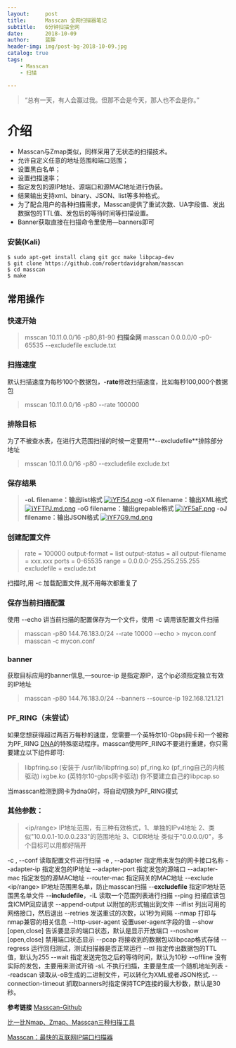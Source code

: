 ```yaml
---
layout:     post
title:      Masscan 全网扫描器笔记
subtitle:   6分钟扫描全网
date:       2018-10-09
author:     蓝胖
header-img: img/post-bg-2018-10-09.jpg
catalog: true
tags:
    - Masscan
    - 扫描

---
```


>“总有一天，有人会赢过我。但那不会是今天，那人也不会是你。”

介绍
==

 - Masscan与Zmap类似，同样采用了无状态的扫描技术。
 - 允许自定义任意的地址范围和端口范围；
 - 设置黑白名单；
 - 设置扫描速率；
 - 指定发包的源IP地址、源端口和源MAC地址进行伪装。
 - 结果输出支持xml、binary、JSON、list等多种格式。
 - 为了配合用户的各种扫描需求，Masscan提供了重试次数、UA字段值、发出数据包的TTL值、发包后的等待时间等扫描设置。
 - Banner获取直接在扫描命令里使用—banners即可


### 安装(Kali)


```
$ sudo apt-get install clang git gcc make libpcap-dev
$ git clone https://github.com/robertdavidgraham/masscan
$ cd masscan
$ make
```

## 常用操作

### 快速开始
 >  msscan 10.11.0.0/16 -p80,81-90
**扫描全网**
> masscan 0.0.0.0/0 -p0-65535 --excludefile exclude.txt


### 扫描速度
默认扫描速度为每秒100个数据包，**-rate**修改扫描速度，比如每秒100,000个数据包
>  msscan 10.11.0.0/16 -p80 --rate 100000

### 排除目标
为了不被查水表，在进行大范围扫描的时候一定要用**--excludefile**排除部分地址
>  msscan 10.11.0.0/16 -p80 --excludefile exclude.txt

### 保存结果
 > **-oL filename：输出list格式**
 [![iYFI54.png](https://s1.ax1x.com/2018/10/09/iYFI54.png)](https://imgchr.com/i/iYFI54)
  **-oX filename：输出XML格式**
  [![iYFTPJ.md.png](https://s1.ax1x.com/2018/10/09/iYFTPJ.md.png)](https://imgchr.com/i/iYFTPJ)
    **-oG filename：输出grepable格式**
[![iYF5aF.png](https://s1.ax1x.com/2018/10/09/iYF5aF.png)](https://imgchr.com/i/iYF5aF)
   **-oJ filename：输出JSON格式**
 [![iYF7G9.md.png](https://s1.ax1x.com/2018/10/09/iYF7G9.md.png)](https://imgchr.com/i/iYF7G9)


  
### 创建配置文件
> rate = 100000
output-format = list
output-status = all
output-filename = xxx.xxx
ports = 0-65535
range = 0.0.0.0-255.255.255.255
excludefile = exclude.txt

扫描时,用 -c 加载配置文件,就不用每次都重复了
  
  
### 保存当前扫描配置
 使用 --echo 讲当前扫描的配置保存为一个文件，使用 -c 调用该配置文件扫描
 > masscan -p80 144.76.183.0/24 --rate 10000 --echo > mycon.conf
masscan -c mycon.conf 


### banner 
获取目标应用的banner信息,––source-ip 是指定源IP，这个ip必须指定独立有效的IP地址
> masscan -p80 144.76.183.0/24 --banners --source-ip 192.168.121.121



### PF_RING（未尝试）
如果您想获得超过两百万每秒的速度，您需要一个英特尔10-Gbps网卡和一个被称为PF_RING [DNA][1]的特殊驱动程序。masscan使用PF_RING不要进行重建，你只需要建立以下组件即可:
> libpfring.so (安装于 /usr/lib/libpfring.so)
pf_ring.ko (pf_ring自己的内核驱动)
ixgbe.ko (英特尔10-gbps网卡驱动)
你不要建立自己的libpcap.so

当masscan检测到网卡为dna0时，将自动切换为PF_RING模式



### 其他参数：
> <ip/range> IP地址范围，有三种有效格式，1、单独的IPv4地址 2、类似"10.0.0.1-10.0.0.233"的范围地址 3、CIDR地址 类似于"0.0.0.0/0"，多个目标可以用都好隔开

-c <filename>, --conf <filename> 读取配置文件进行扫描
-e <ifname> , --adapter <ifname> 指定用来发包的网卡接口名称
--adapter-ip <ip-address> 指定发包的IP地址
--adapter-port <port> 指定发包的源端口
--adapter-mac <mac-address> 指定发包的源MAC地址
--router-mac <mac address> 指定网关的MAC地址
--exclude <ip/range> IP地址范围黑名单，防止masscan扫描
--**excludefile** <filename> 指定IP地址范围黑名单文件
--**includefile**，-iL <filename> 读取一个范围列表进行扫描
--ping 扫描应该包含ICMP回应请求
--append-output 以附加的形式输出到文件
--iflist 列出可用的网络接口，然后退出
--retries 发送重试的次数，以1秒为间隔
--nmap 打印与nmap兼容的相关信息
--http-user-agent <user-agent> 设置user-agent字段的值
--show [open,close] 告诉要显示的端口状态，默认是显示开放端口
--noshow [open,close] 禁用端口状态显示
--pcap <filename> 将接收到的数据包以libpcap格式存储
--regress 运行回归测试，测试扫描器是否正常运行
--ttl <num> 指定传出数据包的TTL值，默认为255
--wait <seconds> 指定发送完包之后的等待时间，默认为10秒
--offline 没有实际的发包，主要用来测试开销
-sL 不执行扫描，主要是生成一个随机地址列表
--readscan <binary-files> 读取从-oB生成的二进制文件，可以转化为XML或者JSON格式.
--connection-timeout <secs> 抓取banners时指定保持TCP连接的最大秒数，默认是30秒。


**参考链接**
[Masscan-Github][2]

[比一比Nmap、Zmap、Masscan三种扫描工具][3]

[Masscan：最快的互联网IP端口扫描器][4]



  [1]: https://www.ntop.org/products/packet-capture/pf_ring/
  [2]: https://github.com/robertdavidgraham/masscan
  [3]: http://www.freebuf.com/sectool/119340.html
  [4]: https://blog.csdn.net/whatday/article/details/71427943
